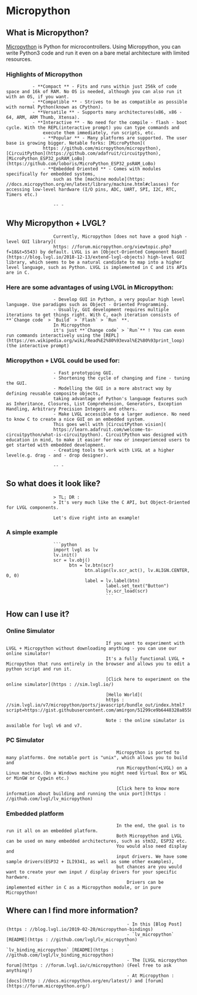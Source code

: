 # Micropython

## What is Micropython?

[Micropython](http://micropython.org/) is Python for microcontrollers.
			  Using Micropython, you can write Python3 code and run it even on a bare metal architecture with limited resources.

### Highlights of Micropython

			  - **Compact ** - Fits and runs within just 256k of code space and 16k of RAM. No OS is needed, although you can also run it with an OS, if you want.
			  - **Compatible ** - Strives to be as compatible as possible with normal Python(known as CPython).
			  - **Versatile ** - Supports many architectures(x86, x86 - 64, ARM, ARM Thumb, Xtensa).
			  - **Interactive ** - No need for the compile - flash - boot cycle. With the REPL(interactive prompt) you can type commands and
				  execute them immediately, run scripts, etc.
				  - **Popular ** - Many platforms are supported. The user base is growing bigger. Notable forks: [MicroPython](
				  https: //github.com/micropython/micropython), [CircuitPython](https://github.com/adafruit/circuitpython), [MicroPython_ESP32_psRAM_LoBo](https://github.com/loboris/MicroPython_ESP32_psRAM_LoBo)
				  - **Embedded Oriented ** - Comes with modules specifically for embedded systems,
					  such as the [machine module](https: //docs.micropython.org/en/latest/library/machine.html#classes) for accessing low-level hardware (I/O pins, ADC, UART, SPI, I2C, RTC, Timers etc.)

					  -- -

## Why Micropython + LVGL?

					  Currently, Micropython [does not have a good high - level GUI library](
					  https: //forum.micropython.org/viewtopic.php?f=18&t=5543) by default. LVGL is an [Object-Oriented Component Based](https://blog.lvgl.io/2018-12-13/extend-lvgl-objects) high-level GUI library, which seems to be a natural candidate to map into a higher level language, such as Python. LVGL is implemented in C and its APIs are in C.

### Here are some advantages of using LVGL in Micropython:

					  - Develop GUI in Python, a very popular high level language. Use paradigms such as Object - Oriented Programming.
					  - Usually, GUI development requires multiple iterations to get things right. With C, each iteration consists of **`Change code` > `Build` > `Flash` > `Run` **.
					  In Micropython
					  it's just **`Change code` > `Run`** ! You can even run commands interactively using the [REPL](https://en.wikipedia.org/wiki/Read%E2%80%93eval%E2%80%93print_loop) (the interactive prompt)

### Micropython + LVGL could be used for:

					  - Fast prototyping GUI.
					  - Shortening the cycle of changing and fine - tuning the GUI.
					  - Modelling the GUI in a more abstract way by defining reusable composite objects,
					  taking advantage of Python's language features such as Inheritance, Closures, List Comprehension, Generators, Exception Handling, Arbitrary Precision Integers and others.
					  - Make LVGL accessible to a larger audience. No need to know C to create a nice GUI on an embedded system.
					  This goes well with [CircuitPython vision](
					  https://learn.adafruit.com/welcome-to-circuitpython/what-is-circuitpython). CircuitPython was designed with education in mind, to make it easier for new or inexperienced users to get started with embedded development.
					  - Creating tools to work with LVGL at a higher level(e.g. drag - and - drop designer).

					  -- -

## So what does it look like?

					  > TL; DR :
					  > It's very much like the C API, but Object-Oriented for LVGL components.

					  Let's dive right into an example!

### A simple example

					  ```python
					  import lvgl as lv
					  lv.init()
					  scr = lv.obj()
							btn = lv.btn(scr)
								  btn.align(lv.scr_act(), lv.ALIGN.CENTER, 0, 0)
								  label = lv.label(btn)
										  label.set_text("Button")
										  lv.scr_load(scr)
										  ```

## How can I use it?

### Online Simulator

										  If you want to experiment with LVGL + Micropython without downloading anything - you can use our online simulator!
										  It's a fully functional LVGL + Micropython that runs entirely in the browser and allows you to edit a python script and run it.

										  [Click here to experiment on the online simulator](https : //sim.lvgl.io/)

										  [Hello World](
										  https : //sim.lvgl.io/v7/micropython/ports/javascript/bundle_out/index.html?script=https://gist.githubusercontent.com/amirgon/51299ce9b6448328a855826149482ae6/raw/0f235c6d40462fd2f0e55364b874f14fe3fd613c/lvgl_hello_world.py&script_startup=https://gist.githubusercontent.com/amirgon/7bf15a66ba6d959bbf90d10f3da571be/raw/8684b5fa55318c184b1310663b187aaab5c65be6/init_lv_mp_js.py)

										  Note : the online simulator is available for lvgl v6 and v7.

### PC Simulator

											  Micropython is ported to many platforms. One notable port is "unix", which allows you to build and
											  run Micropython(+LVGL) on a Linux machine.(On a Windows machine you might need Virtual Box or WSL or MinGW or Cygwin etc.)

											  [Click here to know more information about building and running the unix port](https : //github.com/lvgl/lv_micropython)

### Embedded platform

											  In the end, the goal is to run it all on an embedded platform.
											  Both Micropython and LVGL can be used on many embedded architectures, such as stm32, ESP32 etc.
											  You would also need display and
											  input drivers. We have some sample drivers(ESP32 + ILI9341, as well as some other examples),
											  but chances are you would want to create your own input / display drivers for your specific hardware.
												  Drivers can be implemented either in C as a Micropython module, or in pure Micropython!

## Where can I find more information?

												  - In this [Blog Post](https : //blog.lvgl.io/2019-02-20/micropython-bindings)
												  - `lv_micropython` [README](https : //github.com/lvgl/lv_micropython)
												  - `lv_binding_micropython` [README](https : //github.com/lvgl/lv_binding_micropython)
												  - The [LVGL micropython forum](https : //forum.lvgl.io/c/micropython) (Feel free to ask anything!)
												  - At Micropython : [docs](http : //docs.micropython.org/en/latest/) and [forum](https://forum.micropython.org/)
